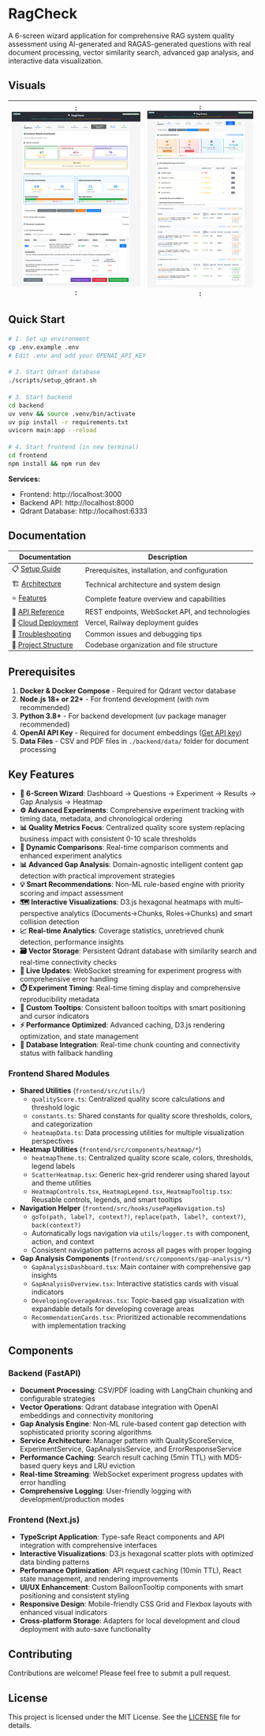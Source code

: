 # RagCheck

A 6-screen wizard application for comprehensive RAG system quality assessment using AI-generated and RAGAS-generated questions with real document processing, vector similarity search, advanced gap analysis, and interactive data visualization.

## Visuals


|: ![RagCheck Analysis Results: Quality Score](./screenshots/rag-check-analysis-results.png) :|: ![RagCheck Analysis Results: Quality Score](./screenshots/rag-check-gap-analysis.png) :|
|:----:|:----:|

## Quick Start

```bash
# 1. Set up environment
cp .env.example .env
# Edit .env and add your OPENAI_API_KEY

# 2. Start Qdrant database
./scripts/setup_qdrant.sh

# 3. Start backend
cd backend
uv venv && source .venv/bin/activate
uv pip install -r requirements.txt
uvicorn main:app --reload

# 4. Start frontend (in new terminal)
cd frontend
npm install && npm run dev
```

**Services:**
- Frontend: http://localhost:3000
- Backend API: http://localhost:8000  
- Qdrant Database: http://localhost:6333

## Documentation

| Documentation | Description |
|---------------|-------------|
| 📋 [Setup Guide](docs/setup.md) | Prerequisites, installation, and configuration |
| 🏗️ [Architecture](docs/architecture.md) | Technical architecture and system design |
| ⭐ [Features](docs/features.md) | Complete feature overview and capabilities |
| 🔌 [API Reference](docs/api.md) | REST endpoints, WebSocket API, and technologies |
| 🚀 [Cloud Deployment](docs/deployment.md) | Vercel, Railway deployment guides |
| 🔧 [Troubleshooting](docs/troubleshooting.md) | Common issues and debugging tips |
| 📁 [Project Structure](docs/project-structure.md) | Codebase organization and file structure |

## Prerequisites

1. **Docker & Docker Compose** - Required for Qdrant vector database
2. **Node.js 18+ or 22+** - For frontend development (with nvm recommended)
3. **Python 3.8+** - For backend development (uv package manager recommended)
4. **OpenAI API Key** - Required for document embeddings ([Get API key](https://platform.openai.com/api-keys))
5. **Data Files** - CSV and PDF files in `./backend/data/` folder for document processing

## Key Features

- **🎯 6-Screen Wizard**: Dashboard → Questions → Experiment → Results → Gap Analysis → Heatmap
- **⚙️ Advanced Experiments**: Comprehensive experiment tracking with timing data, metadata, and chronological ordering
- **📊 Quality Metrics Focus**: Centralized quality score system replacing business impact with consistent 0-10 scale thresholds
- **🔄 Dynamic Comparisons**: Real-time comparison comments and enhanced experiment analytics
- **📊 Advanced Gap Analysis**: Domain-agnostic intelligent content gap detection with practical improvement strategies
- **💡 Smart Recommendations**: Non-ML rule-based engine with priority scoring and impact assessment
- **🗺️ Interactive Visualizations**: D3.js hexagonal heatmaps with multi-perspective analytics (Documents→Chunks, Roles→Chunks) and smart collision detection
- **📈 Real-time Analytics**: Coverage statistics, unretrieved chunk detection, performance insights
- **🗃️ Vector Storage**: Persistent Qdrant database with similarity search and real-time connectivity checks
- **📡 Live Updates**: WebSocket streaming for experiment progress with comprehensive error handling
- **⏱️ Experiment Timing**: Real-time timing display and comprehensive reproducibility metadata
- **💬 Custom Tooltips**: Consistent balloon tooltips with smart positioning and cursor indicators
- **⚡ Performance Optimized**: Advanced caching, D3.js rendering optimization, and state management
- **🔧 Database Integration**: Real-time chunk counting and connectivity status with fallback handling

### Frontend Shared Modules

- **Shared Utilities** (`frontend/src/utils/`)
  - `qualityScore.ts`: Centralized quality score calculations and threshold logic
  - `constants.ts`: Shared constants for quality score thresholds, colors, and categorization
  - `heatmapData.ts`: Data processing utilities for multiple visualization perspectives
- **Heatmap Utilities** (`frontend/src/components/heatmap/*`)
  - `heatmapTheme.ts`: Centralized quality score scale, colors, thresholds, legend labels  
  - `ScatterHeatmap.tsx`: Generic hex-grid renderer using shared layout and theme utilities
  - `HeatmapControls.tsx`, `HeatmapLegend.tsx`, `HeatmapTooltip.tsx`: Reusable controls, legends, and smart tooltips
- **Navigation Helper** (`frontend/src/hooks/usePageNavigation.ts`)
  - `goTo(path, label?, context?)`, `replace(path, label?, context?)`, `back(context?)`
  - Automatically logs navigation via `utils/logger.ts` with component, action, and context
  - Consistent navigation patterns across all pages with proper logging
- **Gap Analysis Components** (`frontend/src/components/gap-analysis/*`)
  - `GapAnalysisDashboard.tsx`: Main container with comprehensive gap insights
  - `GapAnalysisOverview.tsx`: Interactive statistics cards with visual indicators
  - `DevelopingCoverageAreas.tsx`: Topic-based gap visualization with expandable details for developing coverage areas
  - `RecommendationCards.tsx`: Prioritized actionable recommendations with implementation tracking

## Components

### Backend (FastAPI)
- **Document Processing**: CSV/PDF loading with LangChain chunking and configurable strategies
- **Vector Operations**: Qdrant database integration with OpenAI embeddings and connectivity monitoring
- **Gap Analysis Engine**: Non-ML rule-based content gap detection with sophisticated priority scoring algorithms
- **Service Architecture**: Manager pattern with QualityScoreService, ExperimentService, GapAnalysisService, and ErrorResponseService
- **Performance Caching**: Search result caching (5min TTL) with MD5-based query keys and LRU eviction
- **Real-time Streaming**: WebSocket experiment progress updates with error handling
- **Comprehensive Logging**: User-friendly logging with development/production modes

### Frontend (Next.js)
- **TypeScript Application**: Type-safe React components and API integration with comprehensive interfaces
- **Interactive Visualizations**: D3.js hexagonal scatter plots with optimized data binding patterns
- **Performance Optimization**: API request caching (10min TTL), React state management, and rendering improvements
- **UI/UX Enhancement**: Custom BalloonTooltip components with smart positioning and consistent styling
- **Responsive Design**: Mobile-friendly CSS Grid and Flexbox layouts with enhanced visual indicators
- **Cross-platform Storage**: Adapters for local development and cloud deployment with auto-save functionality

## Contributing

Contributions are welcome! Please feel free to submit a pull request.

## License

This project is licensed under the MIT License. See the [LICENSE](LICENSE) file for details.